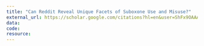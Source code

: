 ```yaml
---
title: "Can Reddit Reveal Unique Facets of Suboxone Use and Misuse?"
external_url: https://scholar.google.com/citations?hl=en&user=ShFx9OAAAAAJ&view_op=list_works&sortby=pubdate#d=gs_md_cita-d&u=%2Fcitations%3Fview_op%3Dview_citation%26hl%3Den%26user%3DShFx9OAAAAAJ%26sortby%3Dpubdate%26citation_for_view%3DShFx9OAAAAAJ%3AJ_g5lzvAfSwC%26tzom%3D240
data:
code:
resource:
---
```

